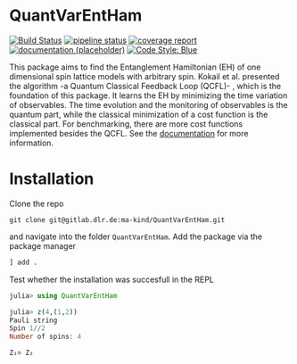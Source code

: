 # QuantVarEntHam

[![Build Status](https://gitlab.dlr.de/ma-kind/QuantVarEntHam/-/badges/release.svg)](https://gitlab.dlr.de/ma-kind/QuantVarEntHam)
[![pipeline status](https://gitlab.dlr.de/ma-kind/QuantVarEntHam/badges/main/pipeline.svg)](https://gitlab.dlr.de/ma-kind/QuantVarEntHam/-/pipelines)
[![coverage report](https://gitlab.dlr.de/ma-kind/QuantVarEntHam/badges/main/coverage.svg)](https://gitlab.dlr.de/ma-kind/QuantVarEntHam/-/graphs/main/charts)
[![documentation (placeholder)](https://img.shields.io/badge/docs-latest-blue.svg)](https://ma-kind.pages.gitlab.dlr.de/QuantVarEntHam/)
[![Code Style: Blue](https://img.shields.io/badge/code%20style-blue-4495d1.svg)](https://github.com/invenia/BlueStyle)


This package aims to find the Entanglement Hamiltonian (EH) of one dimensional spin lattice models with arbitrary spin. 
Kokail et al. presented the algorithm -a Quantum Classical Feedback Loop (QCFL)- , which is the foundation of this package.
It learns the EH by minimizing the time variation of observables. 
The time evolution and the monitoring of observables is the quantum part, while the classical minimization of a cost function is the classical part.
For benchmarking, there are more cost functions implemented besides the QCFL.
See the [documentation](https://ma-kind.pages.gitlab.dlr.de/QuantVarEntHam/) for more information.


# Installation

Clone the repo 
```
git clone git@gitlab.dlr.de:ma-kind/QuantVarEntHam.git
```
and navigate into the folder `QuantVarEntHam`.
Add the package via the package manager 
```julia
] add .
```
Test whether the installation was succesfull in the REPL
```julia
julia> using QuantVarEntHam

julia> z(4,(1,2))
Pauli string
Spin 1//2
Number of spins: 4

Z₁⊗ Z₂
```